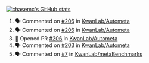 [![chasemc's GitHub stats](https://github-readme-stats.vercel.app/api?username=chasemc)](https://github.com/anuraghazra/github-readme-stats)


<!--START_SECTION:activity-->
1. 🗣 Commented on [#206](https://github.com/KwanLab/Autometa/issues/206) in [KwanLab/Autometa](https://github.com/KwanLab/Autometa)
2. 🗣 Commented on [#206](https://github.com/KwanLab/Autometa/issues/206) in [KwanLab/Autometa](https://github.com/KwanLab/Autometa)
3. 💪 Opened PR [#206](https://github.com/KwanLab/Autometa/pull/206) in [KwanLab/Autometa](https://github.com/KwanLab/Autometa)
4. 🗣 Commented on [#203](https://github.com/KwanLab/Autometa/issues/203) in [KwanLab/Autometa](https://github.com/KwanLab/Autometa)
5. 🗣 Commented on [#7](https://github.com/KwanLab/metaBenchmarks/issues/7) in [KwanLab/metaBenchmarks](https://github.com/KwanLab/metaBenchmarks)
<!--END_SECTION:activity-->
